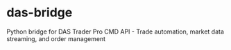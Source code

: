 # das-bridge
Python bridge for DAS Trader Pro CMD API - Trade automation, market data streaming, and order management
